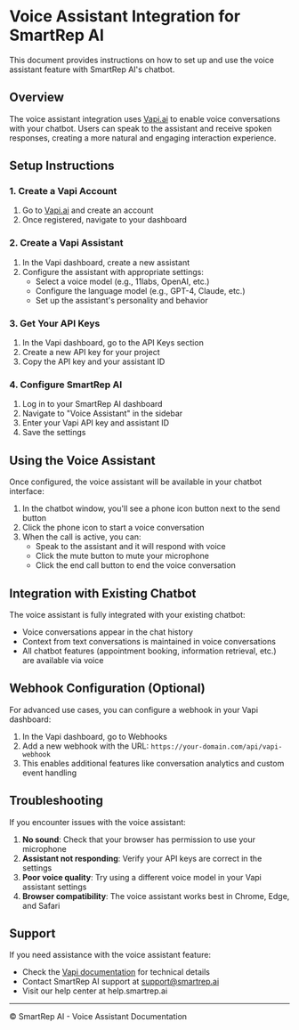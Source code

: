 # Voice Assistant Integration for SmartRep AI

This document provides instructions on how to set up and use the voice assistant feature with SmartRep AI's chatbot.

## Overview

The voice assistant integration uses [Vapi.ai](https://vapi.ai) to enable voice conversations with your chatbot. Users can speak to the assistant and receive spoken responses, creating a more natural and engaging interaction experience.

## Setup Instructions

### 1. Create a Vapi Account

1. Go to [Vapi.ai](https://vapi.ai) and create an account
2. Once registered, navigate to your dashboard

### 2. Create a Vapi Assistant

1. In the Vapi dashboard, create a new assistant
2. Configure the assistant with appropriate settings:
   - Select a voice model (e.g., 11labs, OpenAI, etc.)
   - Configure the language model (e.g., GPT-4, Claude, etc.)
   - Set up the assistant's personality and behavior

### 3. Get Your API Keys

1. In the Vapi dashboard, go to the API Keys section
2. Create a new API key for your project
3. Copy the API key and your assistant ID

### 4. Configure SmartRep AI

1. Log in to your SmartRep AI dashboard
2. Navigate to "Voice Assistant" in the sidebar
3. Enter your Vapi API key and assistant ID
4. Save the settings

## Using the Voice Assistant

Once configured, the voice assistant will be available in your chatbot interface:

1. In the chatbot window, you'll see a phone icon button next to the send button
2. Click the phone icon to start a voice conversation
3. When the call is active, you can:
   - Speak to the assistant and it will respond with voice
   - Click the mute button to mute your microphone
   - Click the end call button to end the voice conversation

## Integration with Existing Chatbot

The voice assistant is fully integrated with your existing chatbot:

- Voice conversations appear in the chat history
- Context from text conversations is maintained in voice conversations
- All chatbot features (appointment booking, information retrieval, etc.) are available via voice

## Webhook Configuration (Optional)

For advanced use cases, you can configure a webhook in your Vapi dashboard:

1. In the Vapi dashboard, go to Webhooks
2. Add a new webhook with the URL: `https://your-domain.com/api/vapi-webhook`
3. This enables additional features like conversation analytics and custom event handling

## Troubleshooting

If you encounter issues with the voice assistant:

1. **No sound**: Check that your browser has permission to use your microphone
2. **Assistant not responding**: Verify your API keys are correct in the settings
3. **Poor voice quality**: Try using a different voice model in your Vapi assistant settings
4. **Browser compatibility**: The voice assistant works best in Chrome, Edge, and Safari

## Support

If you need assistance with the voice assistant feature:

- Check the [Vapi documentation](https://docs.vapi.ai) for technical details
- Contact SmartRep AI support at support@smartrep.ai
- Visit our help center at help.smartrep.ai

---

© SmartRep AI - Voice Assistant Documentation 